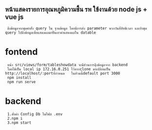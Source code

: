 ## หน้าแสดงรายการอุณหภูมิความชื้น รพ ใช้งานด้วย node js + vue js 
     ดึงข้อมูลจากชุดคำสั่ง query ใน ฐานข้อมูล โดยมีการส่ง parameter พวกวันที่สิทธิเวลา และยิงชุด query ไปดึงข้อมูลเพื่อแสดงผลมาปั่นเอาค่าแสดงผลใน datable
# fontend
     หน้า src/views/form/tableshowdata จะมีส่วนการดุึงข้อมูลจาก backend 
     โดยใช้เป็น local ip 172.16.0.251 ไว้หากclone มาเปลียนเป็น http://localhost/:portที่กำหนด   ในส่วนนี้default port 3000
     npm install
     npm run serve
# backend
     1.ตั้งค่า Config Db ในไฟล์ .env
     2.npm i
     3.npm start 
